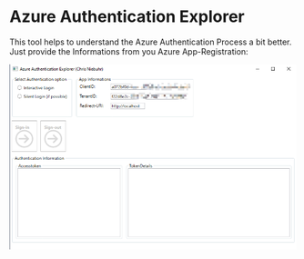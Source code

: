 # Azure Authentication Explorer
This tool helps to understand the Azure Authentication Process a bit better.  
Just provide the Informations from you Azure App-Registration: 

![AAE1](/AzureAuthenticationExplorerUI/AzureAuthenticationExplorerUI/Assets/AAE_1.png)
